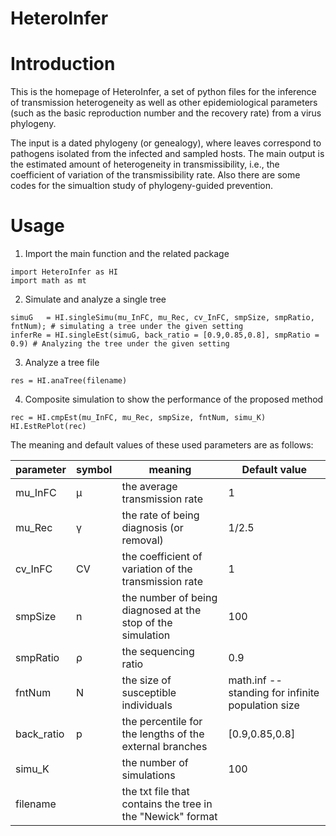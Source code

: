 # HeteroInfer
# Introduction
This is the homepage of HeteroInfer, a set of python files for the inference of transmission heterogeneity as well as other epidemiological parameters (such as the basic reproduction number and the recovery rate) from a virus phylogeny. 

The input is a dated phylogeny (or genealogy), where leaves correspond to pathogens isolated from the infected and sampled hosts. The main output is the estimated amount of heterogeneity in transmissibility, i.e., the coefficient of variation of the transmissibility rate. Also there are some codes for the simualtion study of phylogeny-guided prevention.

# Usage
1. Import the main function and the related package 
```
import HeteroInfer as HI
import math as mt
```
2. Simulate and analyze a single tree
```
simuG   = HI.singleSimu(mu_InFC, mu_Rec, cv_InFC, smpSize, smpRatio, fntNum); # simulating a tree under the given setting 
inferRe = HI.singleEst(simuG, back_ratio = [0.9,0.85,0.8], smpRatio = 0.9) # Analyzing the tree under the given setting 
```
3. Analyze a tree file
```
res = HI.anaTree(filename)
```
4. Composite simulation to show the performance of the proposed method
```
rec = HI.cmpEst(mu_InFC, mu_Rec, smpSize, fntNum, simu_K)
HI.EstRePlot(rec)
```
The meaning and default values of these used parameters are as follows:

parameter	| symbol  |  meaning	| Default value
--------- |---------|  -------  | -------
mu_InFC	  | μ       | the average transmission rate |	1
mu_Rec	  | γ       | the rate of being diagnosis (or removal)        | 1/2.5
cv_InFC	  | CV      | the coefficient of variation of the transmission rate | 1
smpSize	  | n       | the number of being diagnosed at the stop of the simulation |100
smpRatio	| ρ       | the sequencing ratio	| 0.9
fntNum	  | N       | the size of susceptible individuals	| math.inf -- standing for infinite population size
back_ratio| p       | the percentile for the lengths of the external branches |  [0.9,0.85,0.8]
simu_K    |         | the number of simulations | 100
filename  |         | the txt file that contains the tree in the "Newick" format
